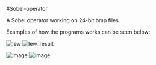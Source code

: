 #Sobel-operator

A Sobel operator working on 24-bit bmp files.

Examples of how the programs works can be seen below:


![lew](https://user-images.githubusercontent.com/106553136/227746725-945dcb80-a9d3-44c0-a088-02ccc017e8bb.png)
![lew_result](https://user-images.githubusercontent.com/106553136/227746730-3c565de2-6fd6-4442-9dec-c3a53b15363a.png)


![image](https://user-images.githubusercontent.com/106553136/227746741-1835d125-9160-4c7e-ae1a-1004c71a56c5.png)
![image](https://user-images.githubusercontent.com/106553136/227746756-60b48410-e44e-403f-8a3c-4a02137dbf74.png)
